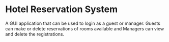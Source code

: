 # Hotel Reservation System

A GUI application that can be used to login as a guest or manager. Guests can make or delete reservations of rooms available and Managers can view and delete the registrations.
